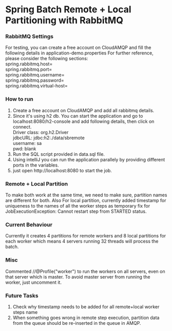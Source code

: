 # Spring Batch Remote + Local Partitioning with RabbitMQ

### RabbitMQ Settings
For testing, you can create a free account on CloudAMQP and fill the following details in application-demo.properties
For further reference, please consider the following sections:
<br>spring.rabbitmq.host=
<br>spring.rabbitmq.port=
<br>spring.rabbitmq.username=
<br>spring.rabbitmq.password=
<br>spring.rabbitmq.virtual-host=

### How to run
1. Create a free account on CloudAMQP and add all rabbitmq details.
2. Since it's using h2 db. You can start the application and go to localhost:8080/h2-console and add following details, then click on connect.
<br>Driver class: org.h2.Driver
<br>jdbcURL: jdbc:h2:./data/sbremote
<br>username: sa
<br>pwd: blank
3. Run the SQL script provided in data.sql file.
4. Using intelliJ you can run the application parallely by providing different ports in the variables.
5. just open http://localhost:8080 to start the job.


### Remote + Local Partition
To make both work at the same time, we need to make sure, partition names are different for both.
Also For local partition, currently added timestamp for uniqueness to the names of all the worker steps
as temporary fix for JobExecutionException: Cannot restart step from STARTED status.

### Current Behaviour
Currently it creates 4 partitions for remote workers and 8 local partitions for each worker
which means 4 servers running 32 threads will process the batch.

### Misc
Commented //@Profile("worker") to run the workers on all servers, even on that server which is master.
To avoid master server from running the worker, just uncomment it.

### Future Tasks
1. Check why timestamp needs to be added for all remote+local worker steps name
2. When something goes wrong in remote step execution, partition data from the queue should be re-inserted in the queue in AMQP.
